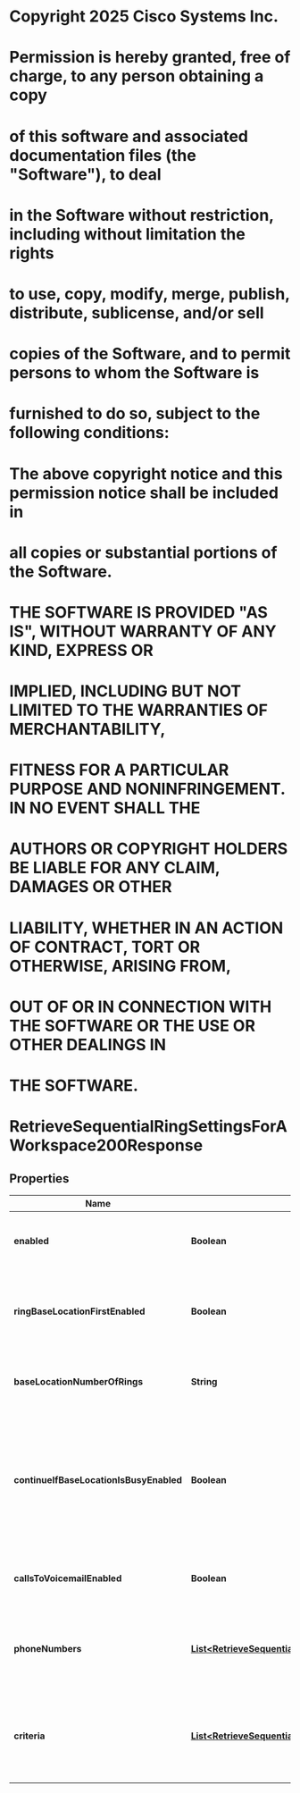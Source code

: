 <!--  Copyright 2025 Cisco Systems Inc.

Permission is hereby granted, free of charge, to any person obtaining a copy
of this software and associated documentation files (the "Software"), to deal
in the Software without restriction, including without limitation the rights
to use, copy, modify, merge, publish, distribute, sublicense, and/or sell
copies of the Software, and to permit persons to whom the Software is
furnished to do so, subject to the following conditions:

The above copyright notice and this permission notice shall be included in
all copies or substantial portions of the Software.

THE SOFTWARE IS PROVIDED "AS IS", WITHOUT WARRANTY OF ANY KIND, EXPRESS OR
IMPLIED, INCLUDING BUT NOT LIMITED TO THE WARRANTIES OF MERCHANTABILITY,
FITNESS FOR A PARTICULAR PURPOSE AND NONINFRINGEMENT. IN NO EVENT SHALL THE
AUTHORS OR COPYRIGHT HOLDERS BE LIABLE FOR ANY CLAIM, DAMAGES OR OTHER
LIABILITY, WHETHER IN AN ACTION OF CONTRACT, TORT OR OTHERWISE, ARISING FROM,
OUT OF OR IN CONNECTION WITH THE SOFTWARE OR THE USE OR OTHER DEALINGS IN
THE SOFTWARE.-->
# Copyright 2025 Cisco Systems Inc.
#
# Permission is hereby granted, free of charge, to any person obtaining a copy
# of this software and associated documentation files (the "Software"), to deal
# in the Software without restriction, including without limitation the rights
# to use, copy, modify, merge, publish, distribute, sublicense, and/or sell
# copies of the Software, and to permit persons to whom the Software is
# furnished to do so, subject to the following conditions:
#
# The above copyright notice and this permission notice shall be included in
# all copies or substantial portions of the Software.
#
# THE SOFTWARE IS PROVIDED "AS IS", WITHOUT WARRANTY OF ANY KIND, EXPRESS OR
# IMPLIED, INCLUDING BUT NOT LIMITED TO THE WARRANTIES OF MERCHANTABILITY,
# FITNESS FOR A PARTICULAR PURPOSE AND NONINFRINGEMENT. IN NO EVENT SHALL THE
# AUTHORS OR COPYRIGHT HOLDERS BE LIABLE FOR ANY CLAIM, DAMAGES OR OTHER
# LIABILITY, WHETHER IN AN ACTION OF CONTRACT, TORT OR OTHERWISE, ARISING FROM,
# OUT OF OR IN CONNECTION WITH THE SOFTWARE OR THE USE OR OTHER DEALINGS IN
# THE SOFTWARE.



# RetrieveSequentialRingSettingsForAWorkspace200Response


## Properties

| Name | Type | Description | Notes |
|------------ | ------------- | ------------- | -------------|
|**enabled** | **Boolean** | When set to &#x60;true&#x60; sequential ring is enabled. |  |
|**ringBaseLocationFirstEnabled** | **Boolean** | When set to &#x60;true&#x60;, the webex calling primary line will ring first. |  |
|**baseLocationNumberOfRings** | **String** | The number of times the primary line will ring. |  |
|**continueIfBaseLocationIsBusyEnabled** | **Boolean** | When set to &#x60;true&#x60; and the primary line is busy, the system redirects calls to the numbers configured for sequential ringing. |  |
|**callsToVoicemailEnabled** | **Boolean** | When set to &#x60;true&#x60; calls are directed to voicemail. |  |
|**phoneNumbers** | [**List&lt;RetrieveSequentialRingSettingsForAWorkspace200ResponsePhoneNumbersInner&gt;**](RetrieveSequentialRingSettingsForAWorkspace200ResponsePhoneNumbersInner.md) | A list of up to five phone numbers to which calls will be directed. |  |
|**criteria** | [**List&lt;RetrieveSequentialRingSettingsForAWorkspace200ResponseCriteriaInner&gt;**](RetrieveSequentialRingSettingsForAWorkspace200ResponseCriteriaInner.md) | A list of criteria specifying conditions when sequential ringing is in effect. |  |



